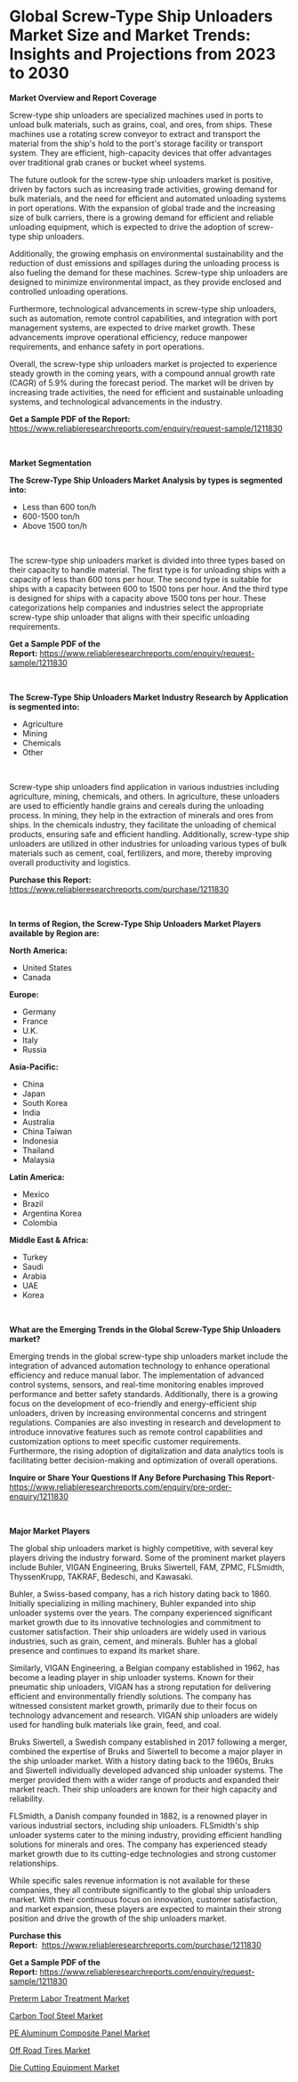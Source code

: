 <p><h1>Global Screw-Type Ship Unloaders Market Size and Market Trends: Insights and Projections from 2023 to 2030</h1></p><p><strong>Market Overview and Report Coverage</strong></p>
<p><p>Screw-type ship unloaders are specialized machines used in ports to unload bulk materials, such as grains, coal, and ores, from ships. These machines use a rotating screw conveyor to extract and transport the material from the ship's hold to the port's storage facility or transport system. They are efficient, high-capacity devices that offer advantages over traditional grab cranes or bucket wheel systems.</p><p>The future outlook for the screw-type ship unloaders market is positive, driven by factors such as increasing trade activities, growing demand for bulk materials, and the need for efficient and automated unloading systems in port operations. With the expansion of global trade and the increasing size of bulk carriers, there is a growing demand for efficient and reliable unloading equipment, which is expected to drive the adoption of screw-type ship unloaders.</p><p>Additionally, the growing emphasis on environmental sustainability and the reduction of dust emissions and spillages during the unloading process is also fueling the demand for these machines. Screw-type ship unloaders are designed to minimize environmental impact, as they provide enclosed and controlled unloading operations.</p><p>Furthermore, technological advancements in screw-type ship unloaders, such as automation, remote control capabilities, and integration with port management systems, are expected to drive market growth. These advancements improve operational efficiency, reduce manpower requirements, and enhance safety in port operations.</p><p>Overall, the screw-type ship unloaders market is projected to experience steady growth in the coming years, with a compound annual growth rate (CAGR) of 5.9% during the forecast period. The market will be driven by increasing trade activities, the need for efficient and sustainable unloading systems, and technological advancements in the industry.</p></p>
<p><strong>Get a Sample PDF of the Report:</strong> <a href="https://www.reliableresearchreports.com/enquiry/request-sample/1211830">https://www.reliableresearchreports.com/enquiry/request-sample/1211830</a></p>
<p>&nbsp;</p>
<p><strong>Market Segmentation</strong></p>
<p><strong>The Screw-Type Ship Unloaders Market Analysis by types is segmented into:</strong></p>
<p><ul><li>Less than 600 ton/h</li><li>600-1500 ton/h</li><li>Above 1500 ton/h</li></ul></p>
<p>&nbsp;</p>
<p><p>The screw-type ship unloaders market is divided into three types based on their capacity to handle material. The first type is for unloading ships with a capacity of less than 600 tons per hour. The second type is suitable for ships with a capacity between 600 to 1500 tons per hour. And the third type is designed for ships with a capacity above 1500 tons per hour. These categorizations help companies and industries select the appropriate screw-type ship unloader that aligns with their specific unloading requirements.</p></p>
<p><strong>Get a Sample PDF of the Report:</strong>&nbsp;<a href="https://www.reliableresearchreports.com/enquiry/request-sample/1211830">https://www.reliableresearchreports.com/enquiry/request-sample/1211830</a></p>
<p>&nbsp;</p>
<p><strong>The Screw-Type Ship Unloaders Market Industry Research by Application is segmented into:</strong></p>
<p><ul><li>Agriculture</li><li>Mining</li><li>Chemicals</li><li>Other</li></ul></p>
<p>&nbsp;</p>
<p><p>Screw-type ship unloaders find application in various industries including agriculture, mining, chemicals, and others. In agriculture, these unloaders are used to efficiently handle grains and cereals during the unloading process. In mining, they help in the extraction of minerals and ores from ships. In the chemicals industry, they facilitate the unloading of chemical products, ensuring safe and efficient handling. Additionally, screw-type ship unloaders are utilized in other industries for unloading various types of bulk materials such as cement, coal, fertilizers, and more, thereby improving overall productivity and logistics.</p></p>
<p><strong>Purchase this Report:</strong>&nbsp; <a href="https://www.reliableresearchreports.com/purchase/1211830">https://www.reliableresearchreports.com/purchase/1211830</a></p>
<p>&nbsp;</p>
<p><strong>In terms of Region, the Screw-Type Ship Unloaders Market Players available by Region are:</strong></p>
<p>
    <p> <strong> North America: </strong>
        <ul>
            <li>United States</li>
            <li>Canada</li>
        </ul>
        </p> 
    <p> <strong> Europe: </strong>
        <ul>
            <li>Germany</li>
            <li>France</li>
            <li>U.K.</li>
            <li>Italy</li>
            <li>Russia</li>
        </ul>
        </p> 
    <p> <strong> Asia-Pacific: </strong>
        <ul>
            <li>China</li>
            <li>Japan</li>
            <li>South Korea</li>
            <li>India</li>
            <li>Australia</li>
            <li>China Taiwan</li>
            <li>Indonesia</li>
            <li>Thailand</li>
            <li>Malaysia</li>
        </ul>
        </p> 
    <p> <strong> Latin America: </strong>
        <ul>
            <li>Mexico</li>
            <li>Brazil</li>
            <li>Argentina Korea</li>
            <li>Colombia</li>
        </ul>
        </p> 
    <p> <strong> Middle East & Africa: </strong>
        <ul>
            <li>Turkey</li>
            <li>Saudi</li>
            <li>Arabia</li>
            <li>UAE</li>
            <li>Korea</li>
        </ul>
    </p>
    </p>
<p>&nbsp;</p>
<p><strong>What are the Emerging Trends in the Global Screw-Type Ship Unloaders market?</strong></p>
<p><p>Emerging trends in the global screw-type ship unloaders market include the integration of advanced automation technology to enhance operational efficiency and reduce manual labor. The implementation of advanced control systems, sensors, and real-time monitoring enables improved performance and better safety standards. Additionally, there is a growing focus on the development of eco-friendly and energy-efficient ship unloaders, driven by increasing environmental concerns and stringent regulations. Companies are also investing in research and development to introduce innovative features such as remote control capabilities and customization options to meet specific customer requirements. Furthermore, the rising adoption of digitalization and data analytics tools is facilitating better decision-making and optimization of overall operations.</p></p>
<p><strong>Inquire or Share Your Questions If Any Before Purchasing This Report</strong>- <a href="https://www.reliableresearchreports.com/enquiry/pre-order-enquiry/1211830">https://www.reliableresearchreports.com/enquiry/pre-order-enquiry/1211830</a></p>
<p>&nbsp;</p>
<p><strong>Major Market Players</strong></p>
<p><p>The global ship unloaders market is highly competitive, with several key players driving the industry forward. Some of the prominent market players include Buhler, VIGAN Engineering, Bruks Siwertell, FAM, ZPMC, FLSmidth, ThyssenKrupp, TAKRAF, Bedeschi, and Kawasaki. </p><p>Buhler, a Swiss-based company, has a rich history dating back to 1860. Initially specializing in milling machinery, Buhler expanded into ship unloader systems over the years. The company experienced significant market growth due to its innovative technologies and commitment to customer satisfaction. Their ship unloaders are widely used in various industries, such as grain, cement, and minerals. Buhler has a global presence and continues to expand its market share.</p><p>Similarly, VIGAN Engineering, a Belgian company established in 1962, has become a leading player in ship unloader systems. Known for their pneumatic ship unloaders, VIGAN has a strong reputation for delivering efficient and environmentally friendly solutions. The company has witnessed consistent market growth, primarily due to their focus on technology advancement and research. VIGAN ship unloaders are widely used for handling bulk materials like grain, feed, and coal.</p><p>Bruks Siwertell, a Swedish company established in 2017 following a merger, combined the expertise of Bruks and Siwertell to become a major player in the ship unloader market. With a history dating back to the 1960s, Bruks and Siwertell individually developed advanced ship unloader systems. The merger provided them with a wider range of products and expanded their market reach. Their ship unloaders are known for their high capacity and reliability.</p><p>FLSmidth, a Danish company founded in 1882, is a renowned player in various industrial sectors, including ship unloaders. FLSmidth's ship unloader systems cater to the mining industry, providing efficient handling solutions for minerals and ores. The company has experienced steady market growth due to its cutting-edge technologies and strong customer relationships.</p><p>While specific sales revenue information is not available for these companies, they all contribute significantly to the global ship unloaders market. With their continuous focus on innovation, customer satisfaction, and market expansion, these players are expected to maintain their strong position and drive the growth of the ship unloaders market.</p></p>
<p><strong>Purchase this Report:</strong>&nbsp;&nbsp;<a href="https://www.reliableresearchreports.com/purchase/1211830">https://www.reliableresearchreports.com/purchase/1211830</a></p>
<p></p>
<p><strong>Get a Sample PDF of the Report:</strong>&nbsp;<a href="https://www.reliableresearchreports.com/enquiry/request-sample/1211830">https://www.reliableresearchreports.com/enquiry/request-sample/1211830</a></p>
<p><p><a href="https://www.linkedin.com/pulse/preterm-labor-treatment-market-size-growth-forecast-from-61qae/">Preterm Labor Treatment Market</a></p><p><a href="https://github.com/dzharov81/Market-Research-Report-List-1/blob/main/carbon-tool-steel-market.md">Carbon Tool Steel Market</a></p><p><a href="https://medium.com/@deniseharvey70/pe-aluminum-composite-panel-market-size-growth-forecast-2023-2030-ec16b9d63284">PE Aluminum Composite Panel Market</a></p><p><a href="https://medium.com/@jeromekling1967/off-road-tires-market-size-growth-forecast-2023-2030-2d35e7655dd4">Off Road Tires Market</a></p><p><a href="https://github.com/scarol104/Market-Research-Report-List-1/blob/main/die-cutting-equipment-market.md">Die Cutting Equipment Market</a></p></p>